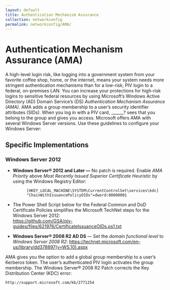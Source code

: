 ```yaml
---
layout: default
title: Authentication Mechanism Assurance
collection: networkconfig
permalink: networkconfig/AMA/
---
```


# Authentication Mechanism Assurance (AMA)
A high-level login risk, like logging into a government system from your favorite coffee shop, home, or the internet, means your system needs more stringent authentication mechanisms than for a low-risk, PIV login to a federal, on-premises LAN.
You can increase your protections for high-risk logins to sensitive federal resources by using Microsoft’s Windows Active Directory (AD) Domain Service’s (DS) _Authentication Mechanism Assurance (AMA)_.
AMA adds a group membership to a user’s security identifier attributes (SIDs). When you log in with a PIV card, ______? sees that you belong to the group and gives you access.
Microsoft offers AMA with several Windows Server versions. Use these guidelines to configure your Windows Server:
## Specific Implementations
### Windows Server 2012
* **Windows Server® 2012 and Later &mdash;** No patch is required.  Enable _AMA Priority_ above _Most Recently Issued Superior Certificate Heuristic_ by using the Windows Registry Editor:

            [HKEY_LOCAL_MACHINE\SYSTEM\CurrentControlSet\services\kdc]
            "ChainWithIssuancePolicyOIDs"=dword:00000001

* The Power Shell Script below for the Federal Common and DoD Certificate Policies simplifies the Microsoft TechNet steps for the Windows Server 2012:    
    https://github.com/GSA/piv-guides/files/621976/CertificateIssuanceOIDs.ps1.txt
    
* **Windows Server® 2008 R2 AD DS** &mdash; Set the _domain functional level_ to _Windows Server 2008 R2_:
    https://technet.microsoft.com/en-us/library/dd378897(v=WS.10).aspx

AMA gives you the option to add a global group membership to a user’s Kerberos token. The user’s authenticated PIV login activates the group membership.
The Windows Server® 2008 R2 Patch corrects the Key Distribution Center (KDC) error: 

    http://support.microsoft.com/kb/2771254 
